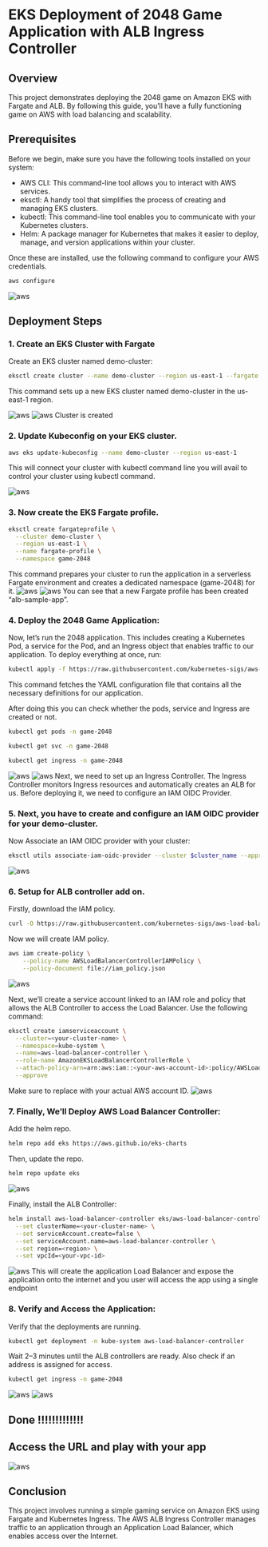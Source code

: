 # EKS Deployment of 2048 Game Application with ALB Ingress Controller

## Overview
This project demonstrates deploying the 2048 game on Amazon EKS with Fargate and ALB. By following this guide, you’ll have a fully functioning game on AWS with load balancing and scalability.


## Prerequisites
Before we begin, make sure you have the following tools installed on your system:

- AWS CLI: This command-line tool allows you to interact with AWS services.
- eksctl: A handy tool that simplifies the process of creating and managing EKS clusters.
- kubectl: This command-line tool enables you to communicate with your Kubernetes clusters.
- Helm: A package manager for Kubernetes that makes it easier to deploy, manage, and version applications within your cluster.


Once these are installed, use the following command to configure your AWS credentials.

```bash
aws configure
```
![aws](images/1.png)

## Deployment Steps

### 1. Create an EKS Cluster with Fargate
Create an EKS cluster named demo-cluster:
```bash
eksctl create cluster --name demo-cluster --region us-east-1 --fargate
```
This command sets up a new EKS cluster named demo-cluster in the us-east-1 region.

![aws](images/2.png)
![aws](images/3.png)
Cluster is created

### 2. Update Kubeconfig on your EKS cluster.
```bash
aws eks update-kubeconfig --name demo-cluster --region us-east-1
```
This will connect your cluster with kubectl command line you will avail to control your cluster using kubectl command.

![aws](images/4.png)

### 3. Now create the EKS Fargate profile.
```bash
eksctl create fargateprofile \
  --cluster demo-cluster \
  --region us-east-1 \
  --name fargate-profile \
  --namespace game-2048
```
This command prepares your cluster to run the application in a serverless Fargate environment and creates a dedicated namespace (game-2048) for it.
![aws](images/5.png)
![aws](images/6.png)
You can see that a new Fargate profile has been created “alb-sample-app”.

### 4. Deploy the 2048 Game Application:
Now, let’s run the 2048 application. This includes creating a Kubernetes Pod, a service for the Pod, and an Ingress object that enables traffic to our application. To deploy everything at once, run:

```bash
kubectl apply -f https://raw.githubusercontent.com/kubernetes-sigs/aws-load-balancer-controller/v2.5.4/docs/examples/2048/2048_full.yaml
```
This command fetches the YAML configuration file that contains all the necessary definitions for our application.

After doing this you can check whether the pods, service and Ingress are created or not.

```bash
kubectl get pods -n game-2048
```
```bash
kubectl get svc -n game-2048
```
```bash
kubectl get ingress -n game-2048
```
![aws](images/7.png)
![aws](images/8.png)
Next, we need to set up an Ingress Controller. The Ingress Controller monitors Ingress resources and automatically creates an ALB for us. Before deploying it, we need to configure an IAM OIDC Provider.

### 5. Next, you have to create and configure an IAM OIDC provider for your demo-cluster.
Now Associate an IAM OIDC provider with your cluster:
```bash
eksctl utils associate-iam-oidc-provider --cluster $cluster_name --approve
```
![aws](images/9.png)

### 6. Setup for ALB controller add on.

Firstly, download the IAM policy.

```bash
curl -O https://raw.githubusercontent.com/kubernetes-sigs/aws-load-balancer-controller/v2.5.4/docs/install/iam_policy.json
```
Now we will create IAM policy.
```bash
aws iam create-policy \
    --policy-name AWSLoadBalancerControllerIAMPolicy \
    --policy-document file://iam_policy.json
```
![aws](images/10.png)

Next, we’ll create a service account linked to an IAM role and policy that allows the ALB Controller to access the Load Balancer. Use the following command:

```bash
eksctl create iamserviceaccount \
  --cluster=<your-cluster-name> \
  --namespace=kube-system \
  --name=aws-load-balancer-controller \
  --role-name AmazonEKSLoadBalancerControllerRole \
  --attach-policy-arn=arn:aws:iam::<your-aws-account-id>:policy/AWSLoadBalancerControllerIAMPolicy \
  --approve
```
Make sure to replace <your-aws-account-id> with your actual AWS account ID.
![aws](images/11.png)

### 7. Finally, We’ll Deploy AWS Load Balancer Controller:
Add the helm repo.

```bash
helm repo add eks https://aws.github.io/eks-charts
```
Then, update the repo.

```bash
helm repo update eks
```
![aws](images/12.png)

Finally, install the ALB Controller:

```bash
helm install aws-load-balancer-controller eks/aws-load-balancer-controller -n kube-system \
  --set clusterName=<your-cluster-name> \
  --set serviceAccount.create=false \
  --set serviceAccount.name=aws-load-balancer-controller \
  --set region=<region> \
  --set vpcId=<your-vpc-id>
```
![aws](images/13.png)
This will create the application Load Balancer and expose the application onto the internet and you user will access the app using a single endpoint

### 8. Verify and Access the Application:

Verify that the deployments are running.

```bash
kubectl get deployment -n kube-system aws-load-balancer-controller
```
Wait 2–3 minutes until the ALB controllers are ready. Also check if an address is assigned for access.
```bash
kubectl get ingress -n game-2048
```

![aws](images/14.png)
![aws](images/14.1.png)

## Done !!!!!!!!!!!!!

## Access the URL and play with your app
![aws](images/15.png)

## Conclusion
This project involves running a simple gaming service on Amazon EKS using Fargate and Kubernetes Ingress. The AWS ALB Ingress Controller manages traffic to an application through an Application Load Balancer, which enables access over the Internet.






